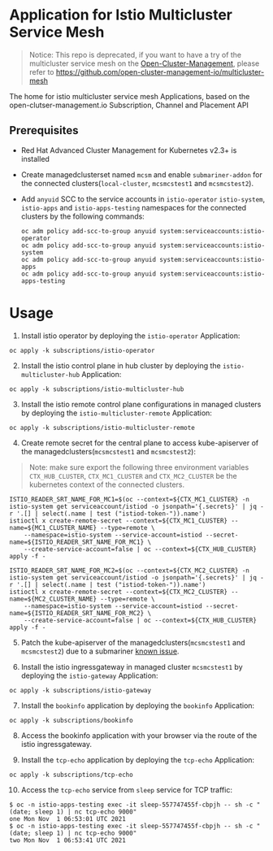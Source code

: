 # Application for Istio Multicluster Service Mesh

> Notice: This repo is deprecated, if you want to have a try of the multicluster service mesh on the [Open-Cluster-Management](https://open-cluster-management.io/), please refer to https://github.com/open-cluster-management-io/multicluster-mesh

The home for istio multicluster service mesh Applications, based on the open-clutser-management.io Subscription, Channel and Placement API

## Prerequisites

- Red Hat Advanced Cluster Management for Kubernetes v2.3+ is installed
- Create managedclusterset named `mcsm` and enable `submariner-addon` for the connected clusters(`local-cluster`, `mcsmcstest1` and `mcsmcstest2`).
- Add `anyuid` SCC to the service accounts in `istio-operator` `istio-system`, `istio-apps` and `istio-apps-testing` namespaces for the connected clusters by the following commands:

  ```
  oc adm policy add-scc-to-group anyuid system:serviceaccounts:istio-operator
  oc adm policy add-scc-to-group anyuid system:serviceaccounts:istio-system
  oc adm policy add-scc-to-group anyuid system:serviceaccounts:istio-apps
  oc adm policy add-scc-to-group anyuid system:serviceaccounts:istio-apps-testing
  ```

# Usage

1. Install istio operator by deploying the `istio-operator` Application:

```
oc apply -k subscriptions/istio-operator
```

2. Install the istio control plane in hub cluster by deploying the `istio-multicluster-hub` Application:

```
oc apply -k subscriptions/istio-multicluster-hub
```

3. Install the istio remote control plane configurations in managed clusters by deploying the `istio-multicluster-remote` Application:

```
oc apply -k subscriptions/istio-multicluster-remote
```

4. Create remote secret for the central plane to access kube-apiserver of the managedclusters(`mcsmcstest1` and `mcsmcstest2`):

> Note: make sure export the following three environment variables `CTX_HUB_CLUSTER`, `CTX_MC1_CLUSTER` and `CTX_MC2_CLUSTER` be the kubernetes context of the connected clusters.


```
ISTIO_READER_SRT_NAME_FOR_MC1=$(oc --context=${CTX_MC1_CLUSTER} -n istio-system get serviceaccount/istiod -o jsonpath='{.secrets}' | jq -r '.[] | select(.name | test ("istiod-token-")).name')
istioctl x create-remote-secret --context=${CTX_MC1_CLUSTER} --name=${MC1_CLUSTER_NAME} --type=remote \
    --namespace=istio-system --service-account=istiod --secret-name=${ISTIO_READER_SRT_NAME_FOR_MC1} \
    --create-service-account=false | oc --context=${CTX_HUB_CLUSTER} apply -f -

ISTIO_READER_SRT_NAME_FOR_MC2=$(oc --context=${CTX_MC2_CLUSTER} -n istio-system get serviceaccount/istiod -o jsonpath='{.secrets}' | jq -r '.[] | select(.name | test ("istiod-token-")).name')
istioctl x create-remote-secret --context=${CTX_MC2_CLUSTER} --name=${MC2_CLUSTER_NAME} --type=remote \
    --namespace=istio-system --service-account=istiod --secret-name=${ISTIO_READER_SRT_NAME_FOR_MC2} \
    --create-service-account=false | oc --context=${CTX_HUB_CLUSTER} apply -f -
```

5. Patch the kube-apiserver of the managedclusters(`mcsmcstest1` and `mcsmcstest2`) due to a submariner [known issue](https://github.com/submariner-io/submariner/issues/1421).

6. Install the istio ingressgateway in managed cluster `mcsmcstest1` by deploying the `istio-gateway` Application:

```
oc apply -k subscriptions/istio-gateway
```

7. Install the `bookinfo` application by deploying the `bookinfo` Application:

```
oc apply -k subscriptions/bookinfo
```

8. Access the bookinfo application with your browser via the route of the istio ingressgateway.

9. Install the `tcp-echo` application by deploying the `tcp-echo` Application:

```
oc apply -k subscriptions/tcp-echo
```

10. Access the `tcp-echo` service from `sleep` service for TCP traffic:

```
$ oc -n istio-apps-testing exec -it sleep-557747455f-cbpjh -- sh -c "(date; sleep 1) | nc tcp-echo 9000"
one Mon Nov  1 06:53:01 UTC 2021
$ oc -n istio-apps-testing exec -it sleep-557747455f-cbpjh -- sh -c "(date; sleep 1) | nc tcp-echo 9000"
two Mon Nov  1 06:53:41 UTC 2021
```
